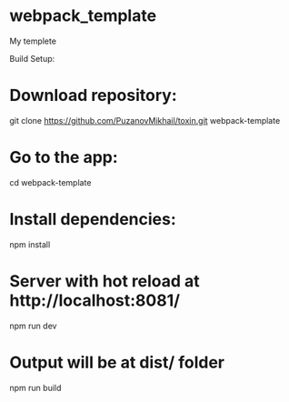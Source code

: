 # webpack_template
My templete


Build Setup:
# Download repository:
git clone https://github.com/PuzanovMikhail/toxin.git webpack-template

# Go to the app:
cd webpack-template

# Install dependencies:
npm install

# Server with hot reload at http://localhost:8081/
npm run dev

# Output will be at dist/ folder
npm run build
